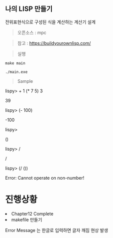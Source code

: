 ## 나의 LISP 만들기

전위표현식으로 구성된 식을 계산하는 계산기 설계

> 오픈소스 : mpc

> 참고 : https://buildyourownlisp.com/

> 실행

`make main`

`./main.exe `

> Sample

lispy> + 1 (\* 7 5) 3

39

lispy> (- 100)

-100

lispy>

()

lispy> /

/

lispy> (/ ())

Error: Cannot operate on non-number!

# 진행상황

<li>Chapter12 Complete</li>
<li>makefile 만들기</li>

Error Message 는 한글로 입력하면 글자 깨짐 현상 발생

